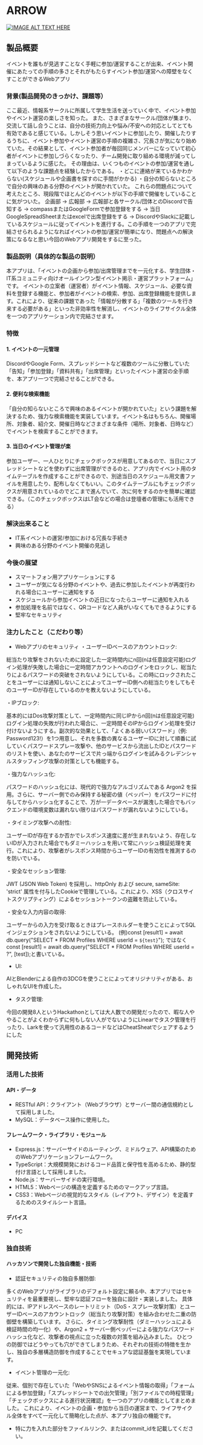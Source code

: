 # ARROW

[![IMAGE ALT TEXT HERE](https://jphacks.com/wp-content/uploads/2025/05/JPHACKS2025_ogp.jpg)](https://www.youtube.com/watch?v=lA9EluZugD8)

## 製品概要
イベントを誰もが見逃すことなく手軽に参加/運営することが出来、イベント開催にあたっての手順の多さとそれがもたらすイベント参加/運営への障壁をなくすことができるWebアプリ

### 背景(製品開発のきっかけ、課題等）
ここ最近、情報系サークルに所属して学生生活を送っていく中で、イベント参加やイベント運営の楽しさを知った。 また、さまざまなサークル/団体が集まり、交流して話し合うことは、自分の技術力向上や悩み/不安への対応としてとても有効であると感じている。しかしそう思いイベントに参加したり、開催したりするうちに、イベント参加やイベント運営の手順の複雑さ、冗長さが気になり始めていた。その結果として、イベント参加者が毎回同じメンバーになっていて初心者がイベントに参加しづらくなったり、チーム開発に取り組める環境が減ってしまっているように感じた。
その理由は、いくつものイベントの参加/運営を通して以下のような課題点を経験したからである。
・どこに連絡が来ているかわからない(スケジュールや企画書を探すのに手間がかかる) 
・自分の知らないところで自分の興味のある分野のイベントが開かれていた。
これらの問題点について考えたところ、現段階でほとんどのイベントが以下の手順で開催をしていることに気がついた。 企画部 → 広報部 → 広報部と各サークル/団体とのDiscordで告知する → compassまたはGoogleFormで参加登録をする → 当日GoogleSpreadSheetまたはexcelで出席登録をする → DiscordやSlackに記載しているスケジュールに従ってイベントを進行する。この手順を一つのアプリで完結させられるようになればイベントの参加/運営が簡単になり、問題点への解決策になるなと思い今回のWebアプリ開発をするに至った。

### 製品説明（具体的な製品の説明）
本アプリは、「イベントの企画から参加/出席管理までを一元化する、学生団体・IT系コミュニティ向けオールインワン型イベント掲示・運営プラットフォーム」です。
イベントの立案者（運営者）がイベント情報、スケジュール、必要な資料を登録する機能と、参加者がイベントの検索、参加、出席登録機能を提供します。これにより、従来の課題であった「情報が分散する」「複数のツールを行き来する必要がある」といった非効率性を解消し、イベントのライフサイクル全体を一つのアプリケーション内で完結させます。

### 特徴
#### 1. イベントの一元管理
DiscordやGoogle Form、スプレッドシートなど複数のツールに分散していた「告知」「参加登録」「資料共有」「出席管理」といったイベント運営の全手順を、本アプリ一つで完結させることができる。

#### 2. 便利な検索機能
「自分の知らないところで興味のあるイベントが開かれていた」という課題を解決するため、強力な検索機能を実装しています。イベント名はもちろん、開催場所、対象者、紹介文、開催日時などさまざまな条件（場所、対象者、日時など）でイベントを検索することができます。

#### 3. 当日のイベント管理が楽
参加ユーザー、一人ひとりにチェックボックスが用意してあるので、当日にスプレッドシートなどを使わずに出席管理ができるのと、アプリ内でイベント用のタイムテーブルを作成することができるので、別途当日のスケジュール用文書ファイルを用意したり、配布しなくてもいい。このタイムテーブルにもチェックボックスが用意されているのでどこまで進んでいて、次に何をするのかを簡単に確認できる。（このチェックボックスはLT会などの場合は登壇者の管理にも活用できる）


### 解決出来ること
* IT系イベントの運営/参加における冗長な手続き
* 興味のある分野のイベント開催の見逃し

### 今後の展望
* スマートフォン用アプリケーションにする
* ユーザーが気になる分野のイベントや、過去に参加したイベントが再度行われる場合にユーザーに通知をする
* スケジュールから参加イベントの近日になったらユーザーに通知を入れる
* 参加処理を名前ではなく、QRコードなど人員がいなくてもできるようにする
* 堅牢なセキュリティ

### 注力したこと（こだわり等）
* Webアプリのセキュリティ
・ユーザーIDベースのアカウントロック:

総当たり攻撃をされないために設定した一定時間内にn回(nは任意設定可能)ログイン処理が失敗した場合に一定時間アカウントへのログインをロックし、総当たりによるパスワードの突破をされないようにしている。この時にロックされたことをユーザーには通知しないことによってユーザーID側への総当たりをしてもそのユーザーIDが存在しているのかを教えないようにしている。
  
・IPブロック:

基本的にはDos攻撃対策として、一定時間内に同じIPからn回(nは任意設定可能)ログイン処理の失敗が行われた場合に、一定時間そのIPからログイン処理を受け付けないようにする。副次的な効果として、「よくある弱いパスワード」（例: Password123!）を1つ用意し、それを多数の異なるユーザーIDに対して順番に試していくパスワードスプレー攻撃や、他のサービスから流出したIDとパスワードのリストを使い、あなたのサービスで片っ端からログインを試みるクレデンシャルスタッフィング攻撃の対策としても機能する。

・強力なハッシュ化:

パスワードのハッシュ化には、現代的で強力なアルゴリズムである Argon2 を採用。さらに、サーバー側でのみ保持する秘密の値（ペッパー）をパスワードに付与してからハッシュ化することで、万が一データベースが漏洩した場合でもバックエンドの環境変数は漏れない限りはパスワードが漏れないようにしている。
  
・タイミング攻撃への耐性:

ユーザーIDが存在するか否かでレスポンス速度に差が生まれないよう、存在しないIDが入力された場合でもダミーハッシュを用いて常にハッシュ検証処理を実行。これにより、攻撃者がレスポンス時間からユーザーIDの有効性を推測するのを防いでいる。
  
・安全なセッション管理:

JWT (JSON Web Token) を採用し、httpOnly および secure, sameSite: 'strict' 属性を付与したCookieで管理している。これにより、XSS（クロスサイトスクリプティング）によるセッショントークンの盗難を防止している。

・安全な入力内容の取得:

ユーザーからの入力を受け取るときはプレースホルダーを使うことによってSQLインジェクションをされないようにしている。
(例)const [result1] = await db.query("SELECT * FROM Profiles WHERE userId = `${test}`");
ではなくconst [result1] = await db.query("SELECT * FROM Profiles WHERE userId = ?", [test]);と書いている。 

                     
* UI:

AIとBlenderによる自作の3DCGを使うことによってオリジナリティがある、おしゃれなUIを作成した。

* タスク管理:

今回の開発8人というHackathonとしては大人数での開発だったので、暇な人ややることがよくわからずに何もしない人がでないようにLinearでタスク管理を行ったり、Larkを使って汎用性のあるコードなどはCheatSheatでシェアするようにした

## 開発技術
### 活用した技術
#### API・データ
* RESTful API：クライアント（Webブラウザ）とサーバー間の通信規約として採用しました。
* MySQL：データベース操作に使用した。

#### フレームワーク・ライブラリ・モジュール
* Express.js：サーバーサイドのルーティング、ミドルウェア、API構築のためのWebアプリケーションフレームワーク。
* TypeScript：大規模開発におけるコード品質と保守性を高めるため、静的型付け言語として採用しました。
* Node.js：サーバーサイドの実行環境。
* HTML5：Webページの構造を定義するためのマークアップ言語。
* CSS3：Webページの視覚的なスタイル（レイアウト、デザイン）を定義するためのスタイルシート言語。 

#### デバイス
* PC

### 独自技術
#### ハッカソンで開発した独自機能・技術

* 認証セキュリティの独自多層防御:
  
多くのWebアプリがライブラリのデフォルト設定に頼る中、本アプリではセキュリティを最重要視し、堅牢な認証フローを独自に設計・実装しました。 具体的には、IPアドレスベースのレートリミット（DoS・スプレー攻撃対策）とユーザーIDベースのアカウントロック（総当たり攻撃対策）を組み合わせた二重の防御壁を構築しています。
さらに、タイミング攻撃耐性（ダミーハッシュによる検証時間の均一化）や、Argon2 + サーバー側ペッパーによる強力なパスワードハッシュ化など、攻撃者の視点に立った複数の対策を組み込みました。
ひとつの防御ではどうやっても穴ができてしまうため、それぞれの技術の特徴を生かし、独自の多層構造防御を作成することでセキュアな認証基盤を実現しています。

* イベント管理の一元化:
  
従来、個別で存在していた「WebやSNSによるイベント情報の取得」「フォームによる参加登録」「スプレッドシートでの出欠管理」「別ファイルでの時程管理」「チェックボックスによる進行状況確認」を一つのアプリの機能としてまとめました。 これにより、イベントの企画・参加から当日の運営まで、ライフサイクル全体をすべて一元化して簡略化した点が、本アプリ独自の機能です。
  
* 特に力を入れた部分をファイルリンク、またはcommit_idを記載してください。
